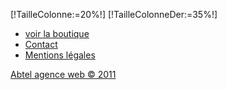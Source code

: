 [!TailleColonne:=20%!]
[!TailleColonneDer:=35%!]

<div class="SiteFond" >
		<div class="MenuBas Contenu">
			<ul>
				<li><a href="[!CONF::GENERAL::INFO::SITE_NAME!]" target="_blank">voir la boutique</a>
				<li ><a href="/ContactBlog" >Contact</a></li>
				<li style="border-right:none;"><a href="/" >Mentions légales</a></li>
			</ul>
		</div>
		<div class="FondNull Contenu" >
			<a id="CopyrightAbtel" href="http://agence-web.abtel.fr" onclick="window.open(this.href);return false">Abtel agence web &copy; 2011</a>
		</div>
</div>